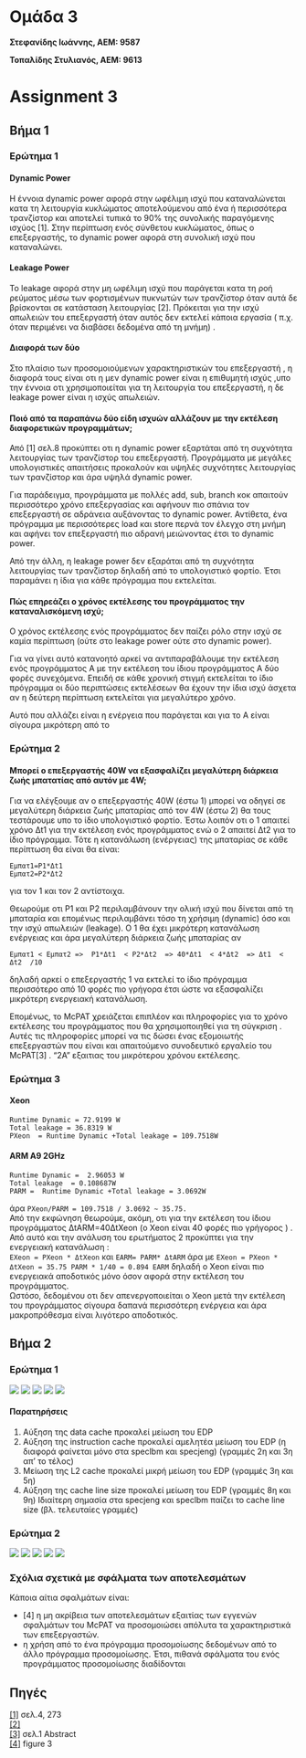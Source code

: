 # Ομάδα 3

**Στεφανίδης Ιωάννης, ΑΕΜ: 9587**

**Τοπαλίδης Στυλιανός, ΑΕΜ: 9613**

# Assignment 3

## Βήμα 1

### Ερώτημα 1

#### Dynamic Power

Η έννοια dynamic power αφορά στην ωφέλιμη ισχύ που καταναλώνεται κατα τη λειτουργία
κυκλώματος αποτελούμενου από ένα ή περισσότερα τρανζίστορ και αποτελεί τυπικά το 90% της
συνολικής παραγόμενης ισχύος [1]. Στην περίπτωση ενός σύνθετου κυκλώματος, όπως ο
επεξεργαστής, το dynamic power αφορά στη συνολική ισχύ που καταναλώνει.

#### Leakage Power

Το leakage αφορά στην μη ωφέλιμη ισχύ που παράγεται κατα τη ροή ρεύματος μέσω των
φορτισμένων πυκνωτών των τρανζίστορ όταν αυτά δε βρίσκονται σε κατάσταση λειτουργίας [2].
Πρόκειται για την ισχύ απωλειών του επεξεργαστή όταν αυτός δεν εκτελεί κάποια εργασία ( π.χ.
όταν περιμένει να διαβάσει δεδομένα από τη μνήμη) .

#### Διαφορά των δύο

Στο πλαίσιο των προσομοιούμενων χαρακτηριστικών του επεξεργαστή , η διαφορά τους είναι οτι
η μεν dynamic power είναι η επιθυμητή ισχύς ,υπο την έννοια οτι χρησιμοποιείται για τη
λειτουργία του επεξεργαστή, η δε leakage power είναι η ισχύς απωλειών.

#### Ποιό από τα παραπάνω δύο είδη ισχυών αλλάζουν με την εκτέλεση διαφορετικών προγραμμάτων;

Από [1] σελ.8 προκύπτει οτι η dynamic power εξαρτάται από τη συχνότητα λειτουργίας των
τρανζίστορ του επεξεργαστή. Προγράμματα με μεγάλες υπολογιστικές απαιτήσεις προκαλούν
και υψηλές συχνότητες λειτουργίας των τρανζίστορ και άρα υψηλά dynamic power.

Για παράδειγμα, προγράμματα με πολλές add, sub, branch κοκ απαιτούν περισσότερο χρόνο
επεξεργασίας και αφήνουν πιο σπάνια τον επεξεργαστή σε αδράνεια αυξάνοντας το dynamic power.
Αντίθετα, ένα πρόγραμμα με περισσότερες load και store περνά τον έλεγχο στη μνήμη και αφήνει
τον επεξεργαστή πιο αδρανή μειώνοντας έτσι το dynamic power.

Από την άλλη, η leakage power δεν εξαράται από τη συχνότητα λειτουργίας των τρανζίστορ
δηλαδή από το υπολογιστικό φορτίο. Έτσι παραμάνει η ίδια για κάθε πρόγραμμα που εκτελείται.

#### Πώς επηρεάζει ο χρόνος εκτέλεσης του προγράμματος την καταναλισκόμενη ισχύ;

Ο χρόνος εκτέλεσης ενός προγράμματος δεν παίζει ρόλο στην ισχύ σε καμία περίπτωση (ούτε
στο leakage power ούτε στο dynamic power).

Για να γίνει αυτό κατανοητό αρκεί να αντιπαραβάλουμε την εκτέλεση ενός προγράμματος Α με
την εκτέλεση του ίδιου προγράμματος Α δύο φορές συνεχόμενα. Επειδή σε κάθε χρονική στιγμή
εκτελείται το ίδιο πρόγραμμα οι δύο περιπτώσεις εκτελέσεων θα έχουν την ίδια ισχύ άσχετα αν η
δεύτερη περίπτωση εκτελείται για μεγαλύτερο χρόνο.

Αυτό που αλλάζει είναι η ενέργεια που παράγεται και για το Α είναι σίγουρα μικρότερη από το

### Ερώτημα 2

#### Μπορεί ο επεξεργαστής 40W να εξασφαλίζει μεγαλύτερη διάρκεια ζωής μπατατίας από αυτόν με 4W;

Για να ελέγξουμε αν ο επεξεργαστής 40W (έστω 1) μπορεί να οδηγεί σε μεγαλύτερη διάρκεια
ζωής μπαταρίας από τον 4W (έστω 2) θα τους τεστάρουμε υπο το ίδιο υπολογιστικό φορτίο. Έστω
λοιπόν οτι ο 1 απαιτεί χρόνο Δt1 για την εκτέλεση ενός προγράμματος ενώ ο 2 απαιτεί Δt2 για το
ίδιο πρόγραμμα. Τότε η κατανάλωση (ενέργειας) της μπαταρίας σε κάθε περίπτωση θα είναι θα
είναι:

```
Εμπατ1=P1*Δt1
Εμπατ2=P2*Δt2
```

για τον 1 και τον 2 αντίστοιχα.

Θεωρούμε οτι P1 και P2 περιλαμβάνουν την ολική
ισχύ που δίνεται από τη μπαταρία και επομένως περιλαμβάνει τόσο τη χρήσιμη (dynamic) όσο και
την ισχύ απωλειών (leakage).
Ο 1 θα έχει μικρότερη κατανάλωση ενέργειας και άρα μεγαλύτερη διάρκεια ζωής μπαταρίας αν

```
Εμπατ1 < Εμπατ2 =>  P1*Δt1  < P2*Δt2  => 40*Δt1  < 4*Δt2  => Δt1  < Δt2  /10
```

δηλαδή αρκεί ο επεξεργαστής 1 να εκτελεί το ίδιο πρόγραμμα περισσότερο από 10 φορές πιο
γρήγορα έτσι ώστε να εξασφαλίζει μικρότερη ενεργειακή κατανάλωση.

Επομένως, το McPAT χρειάζεται επιπλέον και πληροφορίες για το χρόνο εκτέλεσης του
προγράμματος που θα χρησιμοποιηθεί για τη σύγκριση . Αυτές τις πληροφορίες μπορεί να τις δώσει
ένας εξομοιωτής επεξεργαστών που είναι και απαιτούμενο συνοδευτικό εργαλείο του McPAT[3] .
“2Α” εξαιτιας του μικρότερου χρόνου εκτέλεσης.

### Ερώτημα 3

#### Xeon

```
Runtime Dynamic = 72.9199 W
Total leakage = 36.8319 W
PXeon  = Runtime Dynamic +Total leakage = 109.7518W
```

#### ARM A9 2GHz

```
Runtime Dynamic =  2.96053 W
Total leakage  = 0.108687W
PARΜ =  Runtime Dynamic +Total leakage = 3.0692W
```

άρα `PXeon/PARM = 109.7518 / 3.0692 ~ 35.75.`<br>
Από την εκφώνηση θεωρούμε, ακόμη, οτι για την εκτέλεση του ίδιου προγράμματος
ΔtARM=40ΔtXeon (ο Xeon είναι 40 φορές πιο γρήγορος ) . Από αυτό και την ανάλυση του
ερωτήματος 2 προκύπτει για την ενεργειακή κατανάλωση :<br>
`EXeon = PXeon * ΔtXeon` και `EARM= PARΜ* ΔtARΜ`
άρα με `EXeon = PXeon * ΔtXeon = 35.75 PARΜ * 1/40 = 0.894 EARM` δηλαδή ο Xeon είναι πιο
ενεργειακά αποδοτικός μόνο όσον αφορά στην εκτέλεση του προγράμματος.<br>
Ωστόσο, δεδομένου οτι δεν απενεργοποιείται ο Xeon μετά την εκτέλεση του προγράμματος
σίγουρα δαπανά περισσότερη ενέργεια και άρα μακροπρόθεσμα είναι λιγότερο αποδοτικός.

## Βήμα 2

### Ερώτημα 1

![](./graphs/specbzip_edp.png)
![](./graphs/spechmmer_edp.png)
![](./graphs/specmcf_edp.png)
![](./graphs/speclbm_edp.png)
![](./graphs/specsjeng_edp.png)

#### Παρατηρήσεις

1. Αύξηση της data cache προκαλεί μείωση του EDP
2. Αύξηση της instruction cache προκαλεί αμελητέα μείωση του EDP (η διαφορά
   φαίνεται
   μόνο στα speclbm και specjeng) (γραμμές 2η και 3η απ’ το τέλος)
3. Μείωση της L2 cache προκαλεί μικρή μείωση του EDP (γραμμές 3η και 5η)
4. Αύξηση της cache line size προκαλεί μείωση του EDP (γραμμές 8η και 9η)
   Ιδιαίτερη σημασία στα specjeng και speclbm παίζει το cache line size (βλ.
   τελευταίες
   γραμμές)

### Ερώτημα 2

![](./graphs/specbzip_peak_power.png)
![](./graphs/spechmmer_peak_power.png)
![](./graphs/specmcf_peak_power.png)
![](./graphs/speclbm_peak_power.png)
![](./graphs/specsjeng_peak_power.png)

### Σχόλια σχετικά με σφάλματα των αποτελεσμάτων

Κάποια αίτια σφαλμάτων είναι:

- [4] η μη ακρίβεια των αποτελεσμάτων εξαιτίας των εγγενών σφαλμάτων του McPAT να
  προσομοιώσει απόλυτα τα χαρακτηριστικά των επεξεργαστών.
- η χρήση από το ένα πρόγραμμα προσομοίωσης δεδομένων από το άλλο πρόγραμμα
  προσομοίωσης. Έτσι, πιθανά σφάλματα του ενός προγράμματος προσομοίωσης διαδίδονται

## Πηγές

[[1]](https://www.google.com/books/edition/Low_Power_Design_Methodologies/9IzuBwAAQBAJ?gbpv=1) σελ.4, 273<br>
[[2]](<https://en.wikipedia.org/wiki/Leakage_(electronics)#Between_electronic_assemblies_and_circuits>)<br>
[[3]](https://www.hpl.hp.com/research/mcpat/micro09.pdf) σελ.1 Abstract<br>
[[4]](https://www.hpl.hp.com/research/mcpat/micro09.pdf) figure 3<br>
